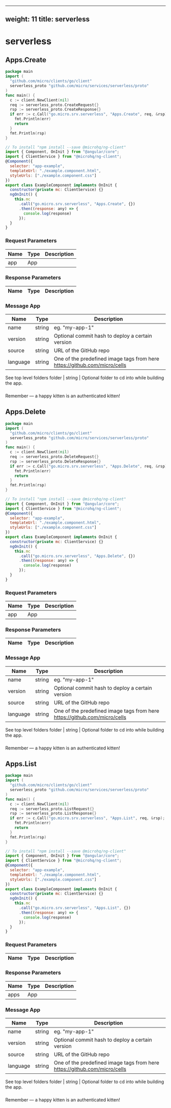
---
weight: 11
title: serverless
---
# serverless

## Apps.Create
```go
package main
import (
  "github.com/micro/clients/go/client"
  serverless_proto "github.com/micro/services/serverless/proto"
)
func main() {
  c := client.NewClient(nil)
  req := serverless_proto.CreateRequest{}
  rsp := serverless_proto.CreateResponse{}
  if err := c.Call("go.micro.srv.serverless", "Apps.Create", req, &rsp); err != nil {
    fmt.Println(err)
    return
  }
  fmt.Println(rsp)
}
```
```javascript
// To install "npm install --save @microhq/ng-client"
import { Component, OnInit } from "@angular/core";
import { ClientService } from "@microhq/ng-client";
@Component({
  selector: "app-example",
  templateUrl: "./example.component.html",
  styleUrls: ["./example.component.css"]
})
export class ExampleComponent implements OnInit {
  constructor(private mc: ClientService) {}
  ngOnInit() {
    this.mc
      .call("go.micro.srv.serverless", "Apps.Create", {})
      .then((response: any) => {
        console.log(response)
      });
  }
}
```

### Request Parameters
Name |  Type | Description
--------- | --------- | ---------
app | App | 

### Response Parameters
Name |  Type | Description
--------- | --------- | ---------


### Message App
Name |  Type | Description
--------- | --------- | ---------
name | string |  eg. "my-app-1"
version | string |  Optional commit hash to deploy a certain version
source | string |  URL of the GitHub repo
language | string |  One of the predefined image tags from here https://github.com/micro/cells
 See top level folders
folder | string |  Optional folder to cd into while building the app.


### 
<aside class="success">
Remember — a happy kitten is an authenticated kitten!
</aside>

## Apps.Delete
```go
package main
import (
  "github.com/micro/clients/go/client"
  serverless_proto "github.com/micro/services/serverless/proto"
)
func main() {
  c := client.NewClient(nil)
  req := serverless_proto.DeleteRequest{}
  rsp := serverless_proto.DeleteResponse{}
  if err := c.Call("go.micro.srv.serverless", "Apps.Delete", req, &rsp); err != nil {
    fmt.Println(err)
    return
  }
  fmt.Println(rsp)
}
```
```javascript
// To install "npm install --save @microhq/ng-client"
import { Component, OnInit } from "@angular/core";
import { ClientService } from "@microhq/ng-client";
@Component({
  selector: "app-example",
  templateUrl: "./example.component.html",
  styleUrls: ["./example.component.css"]
})
export class ExampleComponent implements OnInit {
  constructor(private mc: ClientService) {}
  ngOnInit() {
    this.mc
      .call("go.micro.srv.serverless", "Apps.Delete", {})
      .then((response: any) => {
        console.log(response)
      });
  }
}
```

### Request Parameters
Name |  Type | Description
--------- | --------- | ---------
app | App | 

### Response Parameters
Name |  Type | Description
--------- | --------- | ---------


### Message App
Name |  Type | Description
--------- | --------- | ---------
name | string |  eg. "my-app-1"
version | string |  Optional commit hash to deploy a certain version
source | string |  URL of the GitHub repo
language | string |  One of the predefined image tags from here https://github.com/micro/cells
 See top level folders
folder | string |  Optional folder to cd into while building the app.


### 
<aside class="success">
Remember — a happy kitten is an authenticated kitten!
</aside>

## Apps.List
```go
package main
import (
  "github.com/micro/clients/go/client"
  serverless_proto "github.com/micro/services/serverless/proto"
)
func main() {
  c := client.NewClient(nil)
  req := serverless_proto.ListRequest{}
  rsp := serverless_proto.ListResponse{}
  if err := c.Call("go.micro.srv.serverless", "Apps.List", req, &rsp); err != nil {
    fmt.Println(err)
    return
  }
  fmt.Println(rsp)
}
```
```javascript
// To install "npm install --save @microhq/ng-client"
import { Component, OnInit } from "@angular/core";
import { ClientService } from "@microhq/ng-client";
@Component({
  selector: "app-example",
  templateUrl: "./example.component.html",
  styleUrls: ["./example.component.css"]
})
export class ExampleComponent implements OnInit {
  constructor(private mc: ClientService) {}
  ngOnInit() {
    this.mc
      .call("go.micro.srv.serverless", "Apps.List", {})
      .then((response: any) => {
        console.log(response)
      });
  }
}
```

### Request Parameters
Name |  Type | Description
--------- | --------- | ---------

### Response Parameters
Name |  Type | Description
--------- | --------- | ---------
apps | App | 


### Message App
Name |  Type | Description
--------- | --------- | ---------
name | string |  eg. "my-app-1"
version | string |  Optional commit hash to deploy a certain version
source | string |  URL of the GitHub repo
language | string |  One of the predefined image tags from here https://github.com/micro/cells
 See top level folders
folder | string |  Optional folder to cd into while building the app.


### 
<aside class="success">
Remember — a happy kitten is an authenticated kitten!
</aside>

